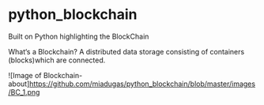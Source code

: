 # python_blockchain

Built on Python highlighting the BlockChain

What‘s a Blockchain? A distributed data storage consisting of containers (blocks)which are connected. 

![Image of Blockchain- about]https://github.com/miadugas/python_blockchain/blob/master/images/BC_1.png

